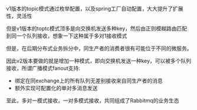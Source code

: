 
v1版本的topic模式通过枚举配置，以及spring工厂自动配置，大大提升了扩展性，灵活性

但是v1版本的toptc模式顶多是向交换机发送多种key，然后由正则模糊路由匹配到同一个队列接收，想象一下这种属于多对1接收模式

但是，在后期分布式业务拆分中，同生产者的消费者很有可能位于不同的微服务。

因此v2版本要做的就是增加一种模式，即向交换机发送一种key，可以被多个队列接收，所谓广播模式fanout支持:

- 绑定在同exchange上的所有队列无差别接收来自同生产者的消息
- 额外实现可配置化的单对多消息发送

至此，多对一模式接收，一对多模式接收，共同组成了Rabbitmq的业务生态